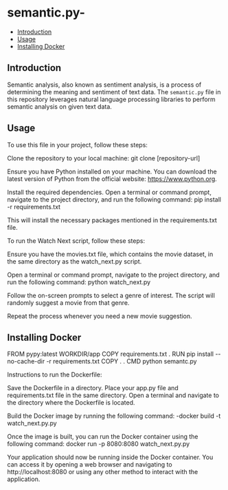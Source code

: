 # semantic.py-

- [Introduction](#introduction)
- [Usage](#usage)
- [Installing Docker](#Docker)

## Introduction 

Semantic analysis, also known as sentiment analysis, is a process of determining the meaning and sentiment of text data. The `semantic.py` file in this repository leverages natural language processing libraries to perform semantic analysis on given text data.

## Usage
To use this file in your project, follow these steps:

Clone the repository to your local machine: git clone [repository-url]

Ensure you have Python installed on your machine. You can download the latest version of Python from the official website: https://www.python.org.

Install the required dependencies. Open a terminal or command prompt, navigate to the project directory, and run the following command: pip install -r requirements.txt

This will install the necessary packages mentioned in the requirements.txt file.

To run the Watch Next script, follow these steps:

Ensure you have the movies.txt file, which contains the movie dataset, in the same directory as the watch_next.py script.

Open a terminal or command prompt, navigate to the project directory, and run the following command: python watch_next.py

Follow the on-screen prompts to select a genre of interest. The script will randomly suggest a movie from that genre.

Repeat the process whenever you need a new movie suggestion.

## Installing Docker

FROM pypy:latest WORKDIR/app 
COPY requirements.txt . RUN pip install --no-cache-dir -r requirements.txt COPY . .
CMD python semantc.py

Instructions to run the Dockerfile:

Save the Dockerfile in a directory. Place your app.py file and requirements.txt file in the same directory. Open a terminal and navigate to the directory where the Dockerfile is located.

Build the Docker image by running the following command: -docker build -t watch_next.py.py

Once the image is built, you can run the Docker container using the following command: docker run -p 8080:8080 watch_next.py.py

Your application should now be running inside the Docker container. You can access it by opening a web browser and navigating to http://localhost:8080 or using any other method to interact with the application.
